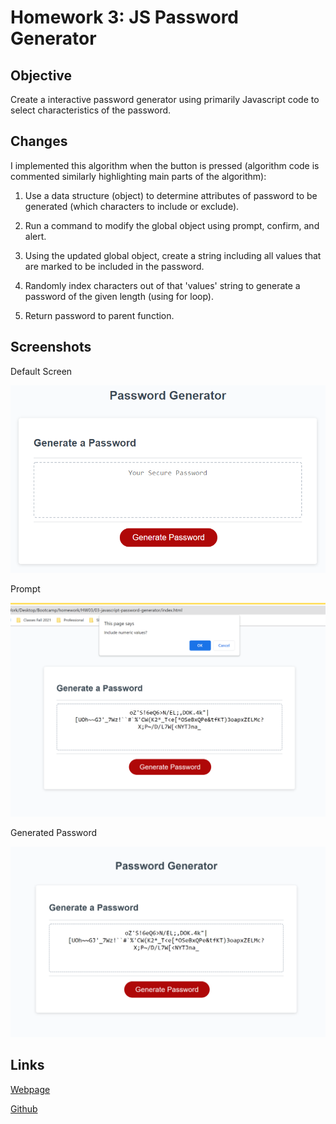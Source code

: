 # Homework 3: JS Password Generator

## Objective 

Create a interactive password generator using primarily Javascript code to select characteristics of the password.

## Changes

I implemented this algorithm when the button is pressed (algorithm code is commented similarly highlighting main parts of the algorithm):

1. Use a data structure (object) to determine attributes of password to be generated (which characters to include or exclude).

2. Run a command to modify the global object using prompt, confirm, and alert.

3. Using the updated global object, create a string including all values that are marked to be included in the password.

4. Randomly index characters out of that 'values' string to generate a password of the given length (using for loop).

5. Return password to parent function.

## Screenshots

Default Screen

![Default Screen](./Assets/screen1.png)

Prompt

![Prompt](./Assets/screen2.png)

Generated Password

![Generated Password](./Assets/screen3.png)

## Links

[Webpage](https://andrewtrudeau.github.io/03-javascript-password-generator/)

[Github](https://github.com/andrewtrudeau/03-javascript-password-generator/)